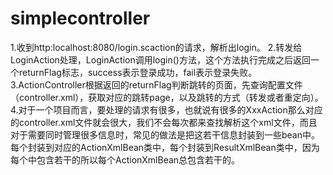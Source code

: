 # simplecontroller
1.收到http:localhost:8080/login.scaction的请求，解析出login。
2.转发给LoginAction处理，LoginAction调用login()方法，这个方法执行完成之后返回一个returnFlag标志，success表示登录成功，fail表示登录失败。
3.ActionController根据返回的returnFlag判断跳转的页面，先查询配置文件（controller.xml），获取对应的跳转page，以及跳转的方式（转发或者重定向）。
4.对于一个项目而言，要处理的请求有很多，也就说有很多的XxxAction那么对应的controller.xml文件就会很大，我们不会每次都来查找解析这个xml文件，而且对于需要同时管理很多信息时，常见的做法是把这若干信息封装到一些bean中。每个<action>封装到对应的ActionXmlBean类中，每个<result>封装到ResultXmlBean类中，因为每个<action>中包含若干的<result>所以每个ActionXmlBean总包含若干的<Result>。

